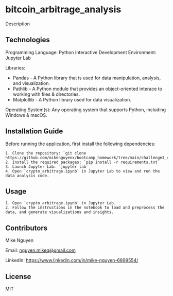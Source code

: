 # bitcoin_arbitrage_analysis

Description

## Technologies

Programming Language: Python
Interactive Development Environment: Jupyter Lab


Libraries: 
- Pandas - A Python library that is used for data manipulation, analysis, and visualization. 
- Pathlib - A Python module that provides an object-oriented interace to working with files & directories.
- Matplotlib - A Python library used for data visualization. 

Operating System(s):  Any operating system that supports Python, including Windows & macOS.

## Installation Guide

Before running the application, first install the following dependencies:

```
1. Clone the repository: `git clone https://github.com/mikenguyenx/bootcamp_homework/tree/main/challenge3_crypto_arbitrage`
2. Install the required packages: `pip install -r requirements.txt`
3. Launch Jupyter Lab: `jupyter lab`
4. Open `crypto_arbitrage.ipynb` in Jupyter Lab to view and run the data analysis code.
```


## Usage

```
1. Open `crypto_arbitrage.ipynb` in Jupyter Lab.
2. Follow the instructions in the notebook to load and preprocess the data, and generate visualizations and insights.
```

## Contributors

Mike Nguyen

Email: nguyen.mikeq@gmail.com

LinkedIn: https://www.linkedin.com/in/mike-nguyen-6899554/

## License

MIT